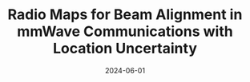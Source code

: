 ---
title: "Radio Maps for Beam Alignment in mmWave Communications with Location Uncertainty"
collection: publications
# permalink: /publication/2015-10-01-paper-title-number-3
# excerpt: 'This paper is about the number 3. The number 4 is left for future work.'
date: 2024-06-01
venue: 'IEEE Vehicular Technology Conference (VTC2024-Spring)'
paperurl: 'https://arxiv.org/abs/2402.16156'
citation: 'Tien Ngoc Ha, Daniel Romero, Roberto López-Valcarce, &quot;Radio Maps for Beam Alignment in mmWave Communications with Location Uncertainty&quot;, <i>IEEE Vehicular Technology Conference</i>, Jun. 2024.'
---